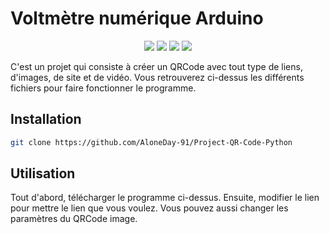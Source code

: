 # Voltmètre numérique Arduino

<p align="center">
  <a href="https://www.python.org/"><img src="https://img.shields.io/badge/Made%20with-C++-1f425f.svg"/></a>
  <a href="https://github.com/AloneDay-91/Project-QR-Code-Python/releases"><img src="https://img.shields.io/github/downloads/AloneDay-91/Project-QR-Code-Python/total.svg"/></a>
  <a href="https://github.com/AloneDay-91/Project-QR-Code-Python/releases/tag/v1.0.0"><img src="https://badge.fury.io/gh/AloneDay-91%2FProject-QR-Code-Python.svg"/></a>
  <a href="https://github.com/ellerbrock/open-source-badges/"><img src="https://badges.frapsoft.com/os/v1/open-source.svg?v=103"/></a>
</p>

C'est un projet qui consiste à créer un QRCode avec tout type de liens, d'images, de site et de vidéo. 
Vous retrouverez ci-dessus les différents fichiers pour faire fonctionner le programme.

## Installation
```bash
git clone https://github.com/AloneDay-91/Project-QR-Code-Python
```
## Utilisation
Tout d'abord, télécharger le programme ci-dessus. Ensuite, modifier le lien pour mettre le lien que vous voulez. Vous pouvez aussi changer les paramètres du QRCode image.
